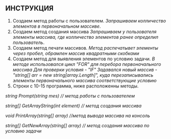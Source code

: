 ## ИНСТРУКЦИЯ ##
1. Создаем метод работы с пользователем.
_Запрашиваем колличество элементов в первоначальном массиве_.
2. Создаем метод создания массива
_Запрашиваем у пользователя элементы массива, где колличество элементов ранее  определил пользователь_.
3. Создаем метод печати массивов.
_Метод распечатывет элементы через пробел, обрамлен массив квадратными скобками_
4. Создаем метод для выявления элементов по условию задачи.
_В методе использовался цикл "FOR" для перебора первоначального массива_
_Для проверки условия - "IF"_
_Задавался новый массив -"string[] arr = new string[array.Length]", куда перезаписывались элементы первоначального массива соответствующие условию_ 
5. Строки с 10-15 программа, ниже расположенны методы.

_string Prompt(string mes) // метод работы с пользователем_

_string[] GetArrayString(int element) // метод создания массива_

_void PrintArray(string[] array) //метод вывода массива на консоль_

_string[] GetNewArray(string[] array) // метод создания массива по условию задачи_